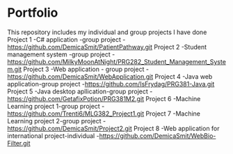 # Portfolio
This repository includes my individual and group projects I have done
Project 1 -C# application -group project
          -https://github.com/DemicaSmit/PatientPathway.git
Project 2 -Student management system -group project
          -https://github.com/MilkyMoonAtNight/PRG282_Student_Management_System.git
Project 3 -Web application - group project
          -https://github.com/DemicaSmit/WebApplication.git
Project 4 -Java web application-group project
          -https://github.com/IsFrydag/PRG381-Java.git
Project 5 -Java desktop apllication-group project
          -https://github.com/GetafixPotion/PRG381M2.git
Project 6 -Machine Learning project 1-group project
          -https://github.com/Trenti6/MLG382_Project1.git
Project 7 -Machine Learning project 2-group project
          -https://github.com/DemicaSmit/Project2.git
Project 8 -Web application for international project-individual
          -https://github.com/DemicaSmit/WebBio-Filter.git

